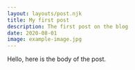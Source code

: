 ```yaml
---
layout: layouts/post.njk
title: My first post
description: The first post on the blog
date: 2020-08-01
image: example-image.jpg
---
```

Hello, here is the body of the post.
